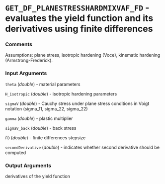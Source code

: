 # `GET_DF_PLANESTRESSHARDMIXVAF_FD` - evaluates the yield function and its derivatives using finite differences
###  Comments
Assumptions: plane stress, isotropic hardening (Voce), kinematic
hardening (Armstrong-Frederick).

###  Input Arguments
`theta` (_double_) - material parameters

`H_isotropic` (_double_) - isotropic hardening parameters

`sigmaV` (_double_) - Cauchy stress under plane stress conditions in
Voigt notation (sigma_11, sigma_22, sigma_22)

`gamma` (_double_) - plastic multiplier

`sigmaV_back` (_double_) - back stress

`FD` (_double_) - finite differences stepsize

`secondDerivative` (_double_) - indicates whether second derivative
should be computed

###  Output Arguments
derivatives of the yield function


